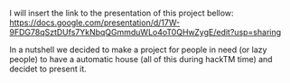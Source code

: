 I will insert the link to the presentation of this project bellow:
https://docs.google.com/presentation/d/17W-9FDG78qSztDUfs7YkNbqQGmmduWLo4oT0QHwZygE/edit?usp=sharing

In a nutshell we decided to make a project for people in need (or lazy people) to have a automatic house (all of this during hackTM time) and
decidet to present it.
